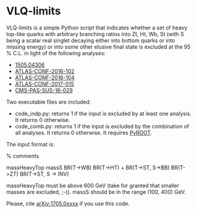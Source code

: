 # VLQ-limits

VLQ-limits is a simple Python script that indicates whether a set of heavy top-like quarks with arbitrary branching ratios into Zt, Ht, Wb, St (with S being a scalar real singlet decaying either into bottom quarks or into missing energy) or into some other elusive final state is excluded at the 95 % C.L. in light of the following analyses:

- [1505.04306](http://arxiv.org/abs/1505.04306)
- [ATLAS-CONF-2016-102](http://cds.cern.ch/record/2219436)
- [ATLAS-CONF-2016-104](http://cds.cern.ch/record/2220371)
- [ATLAS-CONF-2017-015](http://cds.cern.ch/record/2257730)
- [CMS-PAS-SUS-16-029](http://cds.cern.ch/record/2205176)

Two executable files are included:

- code_indp.py: returns 1 if the input is excluded by at least one analysis. It returns 0 otherwise.
- code_comb.py: returns 1 if the input is excluded by the combination of all analyses. It returns 0 otherwise. It requires [PyROOT](http://root.cern.ch/pyroot).

The input format is:

% comments

massHeavyTop  massS  BR(T->WB)  BR(T->HT) + BR(T->ST, S->BB)  BR(T->ZT)  BR(T->ST, S -> INV)

massHeavyTop must be above 600 GeV (take for granted that smaller masses are excluded, ;-)). massS should be in the range (100, 400) GeV.

Please, cite [arXiv:1705.0xxxx](http://arxiv.org/abs/1705.0xxxx) if you use this code.
